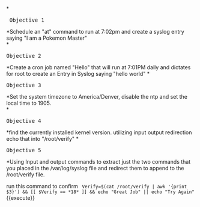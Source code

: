 *<pre> Objective 1 </pre>*Schedule an "at" command to run at 7:02pm and create a syslog entry saying "I am a Pokemon Master" 		
*<pre>Objective 2 </pre>*Create a cron job named "Hello" that will run at 7:01PM daily and dictates for root to create an Entry in Syslog saying "hello world"
*<pre>Objective 3 </pre>*Set the system timezone to America/Denver, disable the ntp and set the local time to 1905.  
*<pre>Objective 4 </pre>*find the currently installed kernel version.  utilizing input output redirection echo that into "/root/verify"
*<pre>Objective 5</pre>*Using Input and output commands  to extract just the two commands that you placed in the /var/log/syslog file and redirect them to append to the /root/verify file. 
	
run this command to confirm ` Verify=$(cat /root/verify | awk '{print $3}') && [[ $Verify == *18* ]] && echo "Great Job" || echo "Try Again"`{{execute}} 
